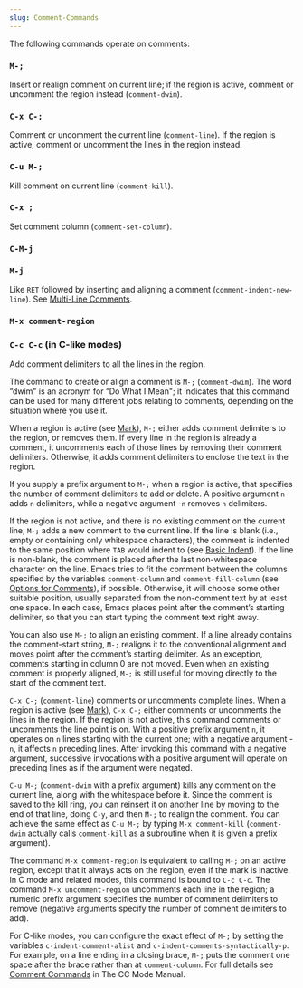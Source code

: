 ```yaml
---
slug: Comment-Commands
---
```


The following commands operate on comments:

### `M-;`

Insert or realign comment on current line; if the region is active, comment or uncomment the region instead (`comment-dwim`).

### `C-x C-;`

Comment or uncomment the current line (`comment-line`). If the region is active, comment or uncomment the lines in the region instead.

### `C-u M-;`

Kill comment on current line (`comment-kill`).

### `C-x ;`

Set comment column (`comment-set-column`).

### `C-M-j`

### `M-j`

Like `RET` followed by inserting and aligning a comment (`comment-indent-new-line`). See [Multi-Line Comments](Multi_002dLine-Comments).

### `M-x comment-region`

### `C-c C-c` (in C-like modes)

Add comment delimiters to all the lines in the region.

The command to create or align a comment is `M-;` (`comment-dwim`). The word “dwim" is an acronym for “Do What I Mean"; it indicates that this command can be used for many different jobs relating to comments, depending on the situation where you use it.

When a region is active (see [Mark](Mark)), `M-;` either adds comment delimiters to the region, or removes them. If every line in the region is already a comment, it uncomments each of those lines by removing their comment delimiters. Otherwise, it adds comment delimiters to enclose the text in the region.

If you supply a prefix argument to `M-;` when a region is active, that specifies the number of comment delimiters to add or delete. A positive argument `n` adds `n` delimiters, while a negative argument -`n` removes `n` delimiters.

If the region is not active, and there is no existing comment on the current line, `M-;` adds a new comment to the current line. If the line is blank (i.e., empty or containing only whitespace characters), the comment is indented to the same position where `TAB` would indent to (see [Basic Indent](Basic-Indent)). If the line is non-blank, the comment is placed after the last non-whitespace character on the line. Emacs tries to fit the comment between the columns specified by the variables `comment-column` and `comment-fill-column` (see [Options for Comments](Options-for-Comments)), if possible. Otherwise, it will choose some other suitable position, usually separated from the non-comment text by at least one space. In each case, Emacs places point after the comment’s starting delimiter, so that you can start typing the comment text right away.

You can also use `M-;` to align an existing comment. If a line already contains the comment-start string, `M-;` realigns it to the conventional alignment and moves point after the comment’s starting delimiter. As an exception, comments starting in column 0 are not moved. Even when an existing comment is properly aligned, `M-;` is still useful for moving directly to the start of the comment text.

`C-x C-;` (`comment-line`) comments or uncomments complete lines. When a region is active (see [Mark](Mark)), `C-x C-;` either comments or uncomments the lines in the region. If the region is not active, this command comments or uncomments the line point is on. With a positive prefix argument `n`, it operates on `n` lines starting with the current one; with a negative argument -`n`, it affects `n` preceding lines. After invoking this command with a negative argument, successive invocations with a positive argument will operate on preceding lines as if the argument were negated.

`C-u M-;` (`comment-dwim` with a prefix argument) kills any comment on the current line, along with the whitespace before it. Since the comment is saved to the kill ring, you can reinsert it on another line by moving to the end of that line, doing `C-y`, and then `M-;` to realign the comment. You can achieve the same effect as `C-u M-;` by typing `M-x comment-kill` (`comment-dwim` actually calls `comment-kill` as a subroutine when it is given a prefix argument).

The command `M-x comment-region` is equivalent to calling `M-;` on an active region, except that it always acts on the region, even if the mark is inactive. In C mode and related modes, this command is bound to `C-c C-c`. The command `M-x uncomment-region` uncomments each line in the region; a numeric prefix argument specifies the number of comment delimiters to remove (negative arguments specify the number of comment delimiters to add).

For C-like modes, you can configure the exact effect of `M-;` by setting the variables `c-indent-comment-alist` and `c-indent-comments-syntactically-p`. For example, on a line ending in a closing brace, `M-;` puts the comment one space after the brace rather than at `comment-column`. For full details see [Comment Commands](https://www.gnu.org/software/emacs/manual/html_mono/ccmode.html#Comment-Commands) in The CC Mode Manual.
